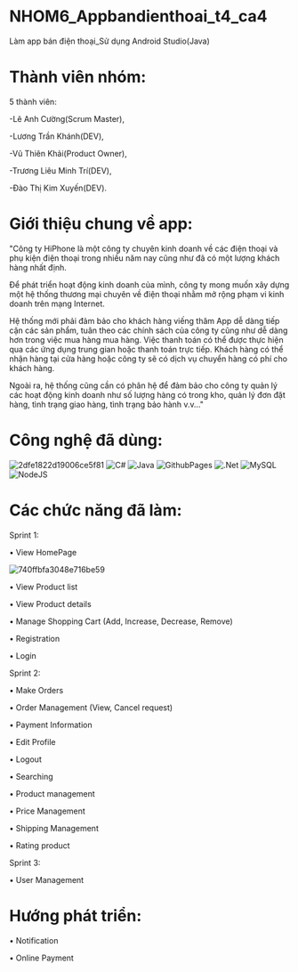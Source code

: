 # NHOM6_Appbandienthoai_t4_ca4

Làm app bán điện thoại_Sử dụng Android Studio(Java)
# Thành viên nhóm:

5 thành viên:

-Lê Anh Cường(Scrum Master),

-Lương Trần Khánh(DEV),

-Vũ Thiên Khải(Product Owner),

-Trương Liêu Minh Trí(DEV),

-Đào Thị Kim Xuyến(DEV).
# Giới thiệu chung về app:
"Công ty HiPhone là một công ty chuyên kinh doanh về các điện thoại và phụ kiện điện thoại trong nhiều năm nay cũng như đã có một lượng khách hàng nhất định.

Để phát triển hoạt động kinh doanh của mình, công ty mong muốn xây dựng một hệ thống thương mại chuyên về điện thoại nhằm mở rộng phạm vi kinh doanh trên mạng Internet. 

Hệ thống mới phải đảm bảo cho khách hàng viếng thăm App dễ dàng tiếp cận các sản phẩm, tuân theo các chính sách của công ty cũng như dễ dàng hơn trong việc mua hàng mua hàng. Việc thanh toán có thể được thực hiện qua các ứng dụng trung gian hoặc thanh toán trực tiếp. Khách hàng có thể nhận hàng tại cửa hàng hoặc công ty sẽ có dịch vụ chuyển hàng có phí cho khách hàng.

Ngoài ra, hệ thống cũng cần có phân hệ để đảm bảo cho công ty quản lý các hoạt động kinh doanh như số lượng hàng có trong kho, quản lý đơn đặt hàng, tình trạng giao hàng, tình trạng bảo hành v.v…"											
											

# Công nghệ đã dùng: 


![2dfe1822d19006ce5f81](https://github.com/VTkhai/NHOM6_Appbandienthoai_t4_ca4/assets/116328261/17ade301-85a9-45fd-9849-55f0c3e05c30)
![C#](https://img.shields.io/badge/c%23-%23239120.svg?style=for-the-badge&logo=c-sharp&logoColor=white) ![Java](https://img.shields.io/badge/java-%23ED8B00.svg?style=for-the-badge&logo=openjdk&logoColor=white) ![GithubPages](https://img.shields.io/badge/github%20pages-121013?style=for-the-badge&logo=github&logoColor=white) ![.Net](https://img.shields.io/badge/.NET-5C2D91?style=for-the-badge&logo=.net&logoColor=white) ![MySQL](https://img.shields.io/badge/mysql-%2300000f.svg?style=for-the-badge&logo=mysql&logoColor=white) ![NodeJS](https://img.shields.io/badge/node.js-6DA55F?style=for-the-badge&logo=node.js&logoColor=white)




# Các chức năng đã làm:
Sprint 1:

•	View HomePage

![740ffbfa3048e716be59](https://github.com/VTkhai/NHOM6_Appbandienthoai_t4_ca4/assets/116328261/0ad51728-1350-45cd-b98b-6b3d3dc7f820)


•	View Product list

•	View Product details

•	Manage Shopping Cart (Add, Increase, Decrease, Remove)

•	Registration

•	Login

Sprint 2:

•	Make Orders

•	Order Management (View, Cancel request)

•	Payment Information

•	Edit Profile

•	Logout

•	Searching

•	Product management

•	Price Management

•	Shipping Management

•	Rating product

Sprint 3:

•	User Management



# Hướng phát triển: 

•	Notification

•	Online Payment
							
 

